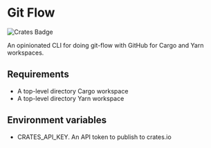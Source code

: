 # Git Flow

![Crates Badge](https://img.shields.io/crates/v/git_flow)

An opinionated CLI for doing git-flow with GitHub for Cargo and Yarn workspaces.

## Requirements

- A top-level directory Cargo workspace
- A top-level directory Yarn workspace

## Environment variables

- CRATES_API_KEY. An API token to publish to crates.io

